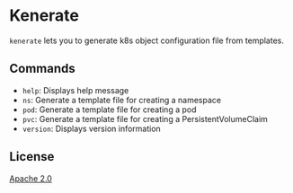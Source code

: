 # Kenerate

`kenerate` lets you to generate k8s object configuration file from templates.

## Commands
 - `help`: Displays help message
 - `ns`: Generate a template file for creating a namespace
 - `pod`: Generate a template file for creating a pod
 - `pvc`: Generate a template file for creating a PersistentVolumeClaim
 - `version`: Displays version information
 
## License
[Apache 2.0](LICENSE)